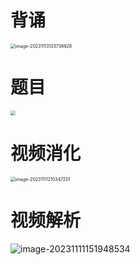 # 背诵

<img src="https://cvp.oss-cn-shanghai.aliyuncs.com/picgo/202311131337223.png" alt="image-20231113133736928" style="zoom:50%;" />



# 题目

<img src="https://cvp.oss-cn-shanghai.aliyuncs.com/picgo/202311111426925.png" style="zoom:50%;" />



# 视频消化

<img src="https://cvp.oss-cn-shanghai.aliyuncs.com/picgo/202311112103654.png" alt="image-20231111210347201" style="zoom:50%;" />



# 视频解析

![image-20231111151948534](https://cvp.oss-cn-shanghai.aliyuncs.com/picgo/202311111519103.png)
